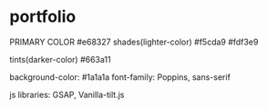 # portfolio

PRIMARY COLOR #e68327
shades(lighter-color) #f5cda9  #fdf3e9

tints(darker-color) #663a11

background-color: #1a1a1a
font-family: Poppins, sans-serif

js libraries: GSAP, Vanilla-tilt.js